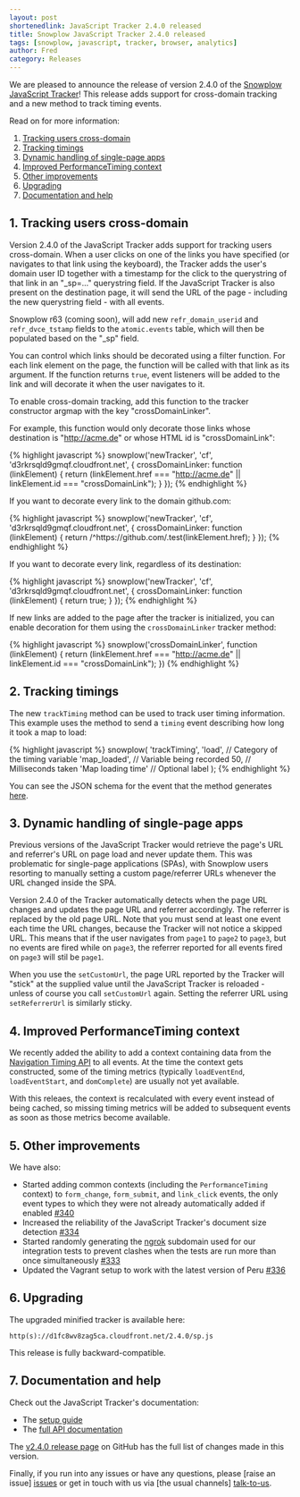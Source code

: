 ```yaml
---
layout: post
shortenedlink: JavaScript Tracker 2.4.0 released
title: Snowplow JavaScript Tracker 2.4.0 released
tags: [snowplow, javascript, tracker, browser, analytics]
author: Fred
category: Releases
---
```


We are pleased to announce the release of version 2.4.0 of the [Snowplow JavaScript Tracker][release-240]! This release adds support for cross-domain tracking and a new method to track timing events.

Read on for more information:

1. [Tracking users cross-domain](/blog/2015/03/15/snowplow-javascript-tracker-2.4.0-released/#cross-domain)
2. [Tracking timings](/blog/2015/03/15/snowplow-javascript-tracker-2.4.0-released/#timing)
3. [Dynamic handling of single-page apps](/blog/2015/03/15/snowplow-javascript-tracker-2.4.0-released/#single-page)
4. [Improved PerformanceTiming context](/blog/2015/03/15/snowplow-javascript-tracker-2.4.0-released/#performance-timing)
5. [Other improvements](/blog/2015/03/15/snowplow-javascript-tracker-2.4.0-released/#other)
6. [Upgrading](/blog/2015/03/15/snowplow-javascript-tracker-2.4.0-released/#upgrading)
7. [Documentation and help](/blog/2015/03/15/snowplow-javascript-tracker-2.4.0-released/#help)

<!--more-->

<h2><a name="cross-domain">1. Tracking users cross-domain</a></h2>

Version 2.4.0 of the JavaScript Tracker adds support for tracking users cross-domain. When a user clicks on one of the links you have specified (or navigates to that link using the keyboard), the Tracker adds the user's domain user ID together with a timestamp for the click to the querystring of that link in an "_sp=..." querystring field. If the JavaScript Tracker is also present on the destination page, it will send the URL of the page - including the new querystring field - with all events.

Snowplow r63 (coming soon), will add new `refr_domain_userid` and `refr_dvce_tstamp` fields to the `atomic.events` table, which will then be populated based on the "_sp" field.

You can control which links should be decorated using a filter function. For each link element on the page, the function will be called with that link as its argument. If the function returns `true`, event listeners will be added to the link and will decorate it when the user navigates to it.

To enable cross-domain tracking, add this function to the tracker constructor argmap with the key "crossDomainLinker".

For example, this function would only decorate those links whose destination is "http://acme.de" or whose HTML id is "crossDomainLink":

{% highlight javascript %}
snowplow('newTracker', 'cf', 'd3rkrsqld9gmqf.cloudfront.net', {
  crossDomainLinker: function (linkElement) {
    return (linkElement.href === "http://acme.de" || linkElement.id === "crossDomainLink");
  }
});
{% endhighlight %}

If you want to decorate every link to the domain github.com:

{% highlight javascript %}
snowplow('newTracker', 'cf', 'd3rkrsqld9gmqf.cloudfront.net', {
  crossDomainLinker: function (linkElement) {
    return /^https:\/\/github\.com/.test(linkElement.href);
  }
});
{% endhighlight %}

If you want to decorate every link, regardless of its destination:

{% highlight javascript %}
snowplow('newTracker', 'cf', 'd3rkrsqld9gmqf.cloudfront.net', {
  crossDomainLinker: function (linkElement) {
    return true;
  }
});
{% endhighlight %}

If new links are added to the page after the tracker is initialized, you can enable decoration for them using the `crossDomainLinker` tracker method:

{% highlight javascript %}
snowplow('crossDomainLinker', function (linkElement) {
    return (linkElement.href === "http://acme.de" || linkElement.id === "crossDomainLink");
  })
{% endhighlight %}

<h2><a name="timing">2. Tracking timings</a></h2>

The new `trackTiming` method can be used to track user timing information. This example uses the method to send a `timing` event describing how long it took a map to load:

{% highlight javascript %}
snowplow(
  'trackTiming',
  'load',            // Category of the timing variable
  'map_loaded',      // Variable being recorded
  50,                // Milliseconds taken
  'Map loading time' // Optional label
 );
{% endhighlight %}

You can see the JSON schema for the event that the method generates [here][timing-schema].

<h2><a name="single-page">3. Dynamic handling of single-page apps</a></h2>

Previous versions of the JavaScript Tracker would retrieve the page's URL and referrer's URL on page load and never update them. This was problematic for single-page applications (SPAs), with Snowplow users resorting to manually setting a custom page/referrer URLs whenever the URL changed inside the SPA.

Version 2.4.0 of the Tracker automatically detects when the page URL changes and updates the page URL and referrer accordingly. The referrer is replaced by the old page URL. Note that you must send at least one event each time the URL changes, because the Tracker will not notice a skipped URL. This means that if the user navigates from `page1` to `page2` to `page3`, but no events are fired while on `page3`, the referrer reported for all events fired on `page3` will stil be `page1`.

When you use the `setCustomUrl`, the page URL reported by the Tracker will "stick" at the supplied value until the JavaScript Tracker is reloaded - unless of course you call `setCustomUrl` again. Setting the referrer URL using `setReferrerUrl` is similarly sticky.

<h2><a name="performance-timing">4. Improved PerformanceTiming context</a></h2>

We recently added the ability to add a context containing data from the [Navigation Timing API][navigation-timing] to all events. At the time the context gets constructed, some of the timing metrics (typically `loadEventEnd`, `loadEventStart`, and `domComplete`) are usually not yet available.

With this releaes, the context is recalculated with every event instead of being cached, so missing timing metrics will be added to subsequent events as soon as those metrics become available.

<h2><a name="other">5. Other improvements</a></h2>

We have also:

* Started adding common contexts (including the `PerformanceTiming` context) to `form_change`, `form_submit`, and `link_click` events, the only event types to which they were not already automatically added if enabled [#340][340]
* Increased the reliability of the JavaScript Tracker's document size detection [#334][334]
* Started randomly generating the [ngrok][ngrok] subdomain used for our integration tests to prevent clashes when the tests are run more than once simultaneously [#333][333]
* Updated the Vagrant setup to work with the latest version of Peru [#336][336]

<h2><a name="upgrading">6. Upgrading</a></h2>

The upgraded minified tracker is available here:

    http(s)://d1fc8wv8zag5ca.cloudfront.net/2.4.0/sp.js

This release is fully backward-compatible.

<h2><a name="help">7. Documentation and help</a></h2>

Check out the JavaScript Tracker's documentation:

* The [setup guide][setup]
* The [full API documentation][tech-docs]

The [v2.4.0 release page][release-240] on GitHub has the full list of changes made in this version.

Finally, if you run into any issues or have any questions, please [raise an issue] [issues] or get in touch with us via [the usual channels] [talk-to-us].

[release-240]: https://github.com/snowplow/snowplow-javascript-tracker/releases/tag/2.4.0
[timing-schema]: https://github.com/snowplow/iglu-central/blob/master/schemas/com.snowplowanalytics.snowplow/timing/jsonschema/1-0-0
[ngrok]: https://ngrok.com/
[333]: https://github.com/snowplow/snowplow-javascript-tracker/issues/333
[334]: https://github.com/snowplow/snowplow-javascript-tracker/issues/334
[336]: https://github.com/snowplow/snowplow-javascript-tracker/issues/336
[340]: https://github.com/snowplow/snowplow-javascript-tracker/issues/340
[tech-docs]: https://github.com/snowplow/snowplow/wiki/1-General-parameters-for-the-Javascript-tracker
[setup]: https://github.com/snowplow/snowplow/wiki/Javascript-tracker-setup
[issues]: https://github.com/snowplow/snowplow/issues
[talk-to-us]: https://github.com/snowplow/snowplow/wiki/Talk-to-us
[navigation-timing]: http://www.w3.org/TR/navigation-timing/
